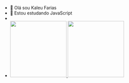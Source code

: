 - 👋 Olá sou Kaleu Farias 
- 🌱 Estou estudando JavaScript     
- 
- <div>
  <a href="https://github.com/kaleufarias96">
  <img height="180em" src="https://github-readme-stats.vercel.app/api?username=kaleufarias96&show_icons=true&theme=dark&include_all_commits=true&count_private=true"/>
  <img height="180em" src="https://github-readme-stats.vercel.app/api/top-langs/?username=kaleufarias96&layout=compact&langs_count=7&theme=dark"/>
</div>
